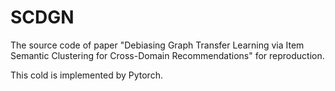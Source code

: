 # SCDGN
The source code of paper "Debiasing Graph Transfer Learning via Item Semantic Clustering for Cross-Domain Recommendations" for reproduction.

This cold is implemented by Pytorch.

